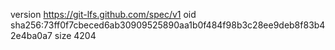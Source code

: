 version https://git-lfs.github.com/spec/v1
oid sha256:73ff0f7cbeced6ab30909525890aa1b0f484f98b3c28ee9deb8f83b42e4ba0a7
size 4204

